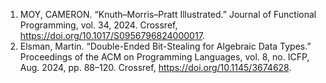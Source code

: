 1. MOY, CAMERON. “Knuth–Morris–Pratt Illustrated.” Journal of Functional Programming, vol. 34, 2024. Crossref, <a href='https://doi.org/10.1017/S0956796824000017' target='_blank'>https://doi.org/10.1017/S0956796824000017</a>.
2. Elsman, Martin. “Double-Ended Bit-Stealing for Algebraic Data Types.” Proceedings of the ACM on Programming Languages, vol. 8, no. ICFP, Aug. 2024, pp. 88–120. Crossref, <a href='https://doi.org/10.1145/3674628' target='_blank'>https://doi.org/10.1145/3674628</a>.